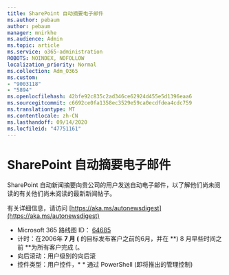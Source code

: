 ```yaml
---
title: SharePoint 自动摘要电子邮件
ms.author: pebaum
author: pebaum
manager: mnirkhe
ms.audience: Admin
ms.topic: article
ms.service: o365-administration
ROBOTS: NOINDEX, NOFOLLOW
localization_priority: Normal
ms.collection: Adm_O365
ms.custom:
- "9003118"
- "5894"
ms.openlocfilehash: 42bfe92c835c2ad346ce62924d455e5d1396eaa6
ms.sourcegitcommit: c6692ce0fa1358ec3529e59ca0ecdfdea4cdc759
ms.translationtype: MT
ms.contentlocale: zh-CN
ms.lasthandoff: 09/14/2020
ms.locfileid: "47751161"
---
```

# <a name="sharepoint-auto-digest-email"></a>SharePoint 自动摘要电子邮件

SharePoint 自动新闻摘要向贵公司的用户发送自动电子邮件，以了解他们尚未阅读的有关他们尚未阅读的最新新闻帖子。

有关详细信息，请访问 [https://aka.ms/autonewsdigest](https://aka.ms/autonewsdigest)

- Microsoft 365 路线图 ID：  [64685](https://www.microsoft.com/microsoft-365/roadmap?filters=&featureid=64685)
- 计时：在2006年  **7 月 (**  的目标发布客户之前的6月，并在  **) 8 月早些时间之前 **为所有客户完成 (。
- 向后滚动：用户级别的向后滚
- 控件类型：用户控件，* * 通过 PowerShell (即将推出的管理控制) 
